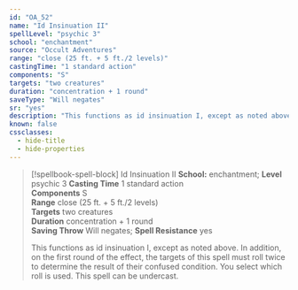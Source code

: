 ```yaml
---
id: "OA_52"
name: "Id Insinuation II"
spellLevel: "psychic 3"
school: "enchantment"
source: "Occult Adventures"
range: "close (25 ft. + 5 ft./2 levels)"
castingTime: "1 standard action"
components: "S"
targets: "two creatures"
duration: "concentration + 1 round"
saveType: "Will negates"
sr: "yes"
description: "This functions as id insinuation I, except as noted above. In addition, on the first round of the effect, the targets of this spell must roll twice to determine the result of their confused condition. You select which roll is used. This spell can be undercast."
known: false
cssclasses:
  - hide-title
  - hide-properties
---
```


> [!spellbook-spell-block] Id Insinuation II
> **School:** enchantment; **Level** psychic 3
> **Casting Time** 1 standard action  
> **Components** S  
> **Range** close (25 ft. + 5 ft./2 levels)  
> **Targets** two creatures  
> **Duration** concentration + 1 round  
> **Saving Throw** Will negates; **Spell Resistance** yes
> 
> This functions as id insinuation I, except as noted above. In addition, on the first round of the effect, the targets of this spell must roll twice to determine the result of their confused condition. You select which roll is used. This spell can be undercast.